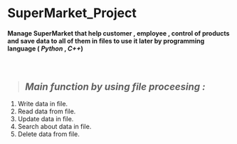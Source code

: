# SuperMarket_Project <br>

#### Manage SuperMarket that help customer , employee , control of products and save data to all of them in files to use it later by programming language ( ***Python*** , ***C++***)   

<br>

> ##  ***Main function by using file proceesing :*** <br>
1. Write data in file.
2. Read data from file.
3. Update data in file.
4. Search about data in file.
5. Delete data from file.



